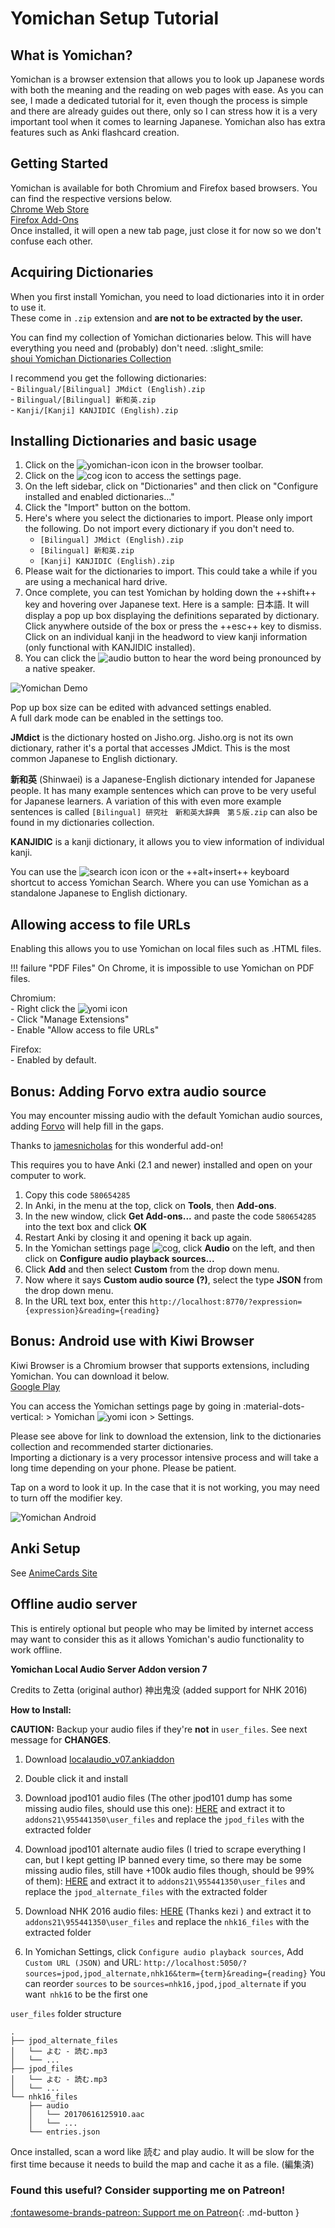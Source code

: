 # Yomichan Setup Tutorial

## What is Yomichan?
Yomichan is a browser extension that allows you to look up Japanese words with both the meaning and the reading on web pages with ease. As you can see, I made a dedicated tutorial for it, even though the process is simple and there are already guides out there, only so I can stress how it is a very important tool when it comes to learning Japanese. Yomichan also has extra features such as Anki flashcard creation.

## Getting Started 
Yomichan is available for both Chromium and Firefox based browsers. You can find the respective versions below.  
[Chrome Web Store](https://chrome.google.com/webstore/detail/yomichan/ogmnaimimemjmbakcfefmnahgdfhfami)  
[Firefox Add-Ons](https://addons.mozilla.org/en-US/firefox/addon/yomichan/)  
Once installed, it will open a new tab page, just close it for now so we don't confuse each other.  

## Acquiring Dictionaries
When you first install Yomichan, you need to load dictionaries into it in order to use it.  
These come in `.zip` extension and **are not to be extracted by the user.**

You can find my collection of Yomichan dictionaries below. This will have everything you need and (probably) don't need. :slight_smile:  
[shoui Yomichan Dictionaries Collection](https://learnjapanese.link/dictionaries)    

I recommend you get the following dictionaries:  
	- `Bilingual/[Bilingual] JMdict (English).zip`  
	- `Bilingual/[Bilingual] 新和英.zip`  
	- `Kanji/[Kanji] KANJIDIC (English).zip`  

## Installing Dictionaries and basic usage
  
1. Click on the ![yomichan-icon](img/yomichan-icon.png) icon in the browser toolbar.  
2. Click on the ![cog](img/yomichan-cog.png) icon to access the settings page.  
3. On the left sidebar, click on "Dictionaries" and then click on "Configure installed and enabled dictionaries…"  
4. Click the "Import" button on the bottom.  
5. Here's where you select the dictionaries to import. Please only import the following. Do not import every dictionary if you don't need to.
	- `[Bilingual] JMdict (English).zip`
	- `[Bilingual] 新和英.zip`
	- `[Kanji] KANJIDIC (English).zip`
6. Please wait for the dictionaries to import. This could take a while if you are using a mechanical hard drive.  
7. Once complete, you can test Yomichan by holding down the ++shift++ key and hovering over Japanese text. Here is a sample: 日本語. It will display a pop up box displaying the definitions separated by dictionary.  
Click anywhere outside of the box or press the ++esc++ key to dismiss. Click on an individual kanji in the headword to view kanji information (only functional with KANJIDIC installed).
8. You can click the ![audio](img/yomichan-audio.png) button to hear the word being pronounced by a native speaker.

![Yomichan Demo](img/yomidemo1.png)  

Pop up box size can be edited with advanced settings enabled.  
A full dark mode can be enabled in the settings too.  

**JMdict** is the dictionary hosted on Jisho.org. Jisho.org is not its own dictionary, rather it's a portal that accesses JMdict. This is the most common Japanese to English dictionary.  

**新和英** (Shinwaei) is a Japanese-English dictionary intended for Japanese people. It has many example sentences which can prove to be very useful for Japanese learners. A variation of this with even more example sentences is called `[Bilingual] 研究社　新和英大辞典　第５版.zip` can also be found in my dictionaries collection. 

**KANJIDIC** is a kanji dictionary, it allows you to view information of individual kanji.

You can use the ![search icon](img/yomichan-search.png) icon or the ++alt+insert++ keyboard shortcut to access Yomichan Search. Where you can use Yomichan as a standalone Japanese to English dictionary. 

## Allowing access to file URLs

Enabling this allows you to use Yomichan on local files such as .HTML files.  

!!! failure "PDF Files"
    On Chrome, it is impossible to use Yomichan on PDF files.  

Chromium:  
	- Right click the ![yomi icon](img/yomichan-icon.png)  
	- Click "Manage Extensions"  
	- Enable "Allow access to file URLs"  

Firefox:  
	- Enabled by default.  

## Bonus: Adding Forvo extra audio source  

You may encounter missing audio with the default Yomichan audio sources, adding [Forvo](https://ja.forvo.com/) will help fill in the gaps.  

Thanks to [jamesnicholas](https://github.com/jamesnicolas/yomichan-forvo-server) for this wonderful add-on!

This requires you to have Anki (2.1 and newer) installed and open on your computer to work.  

1. Copy this code `580654285`
2. In Anki, in the menu at the top, click on **Tools**, then **Add-ons**.
3. In the new window, click **Get Add-ons...** and paste the code `580654285` into the text box and click **OK**
4. Restart Anki by closing it and opening it back up again.
5. In the Yomichan settings page ![cog](img/yomichan-cog.png), click **Audio** on the left, and then click on **Configure audio playback sources...**
6. Click **Add** and then select **Custom** from the drop down menu. 
7. Now where it says **Custom audio source (?)**, select the type **JSON** from the drop down menu.
8. In the URL text box, enter this `http://localhost:8770/?expression={expression}&reading={reading}`

## Bonus: Android use with Kiwi Browser  

Kiwi Browser is a Chromium browser that supports extensions, including Yomichan. You can download it below.  
[Google Play](https://play.google.com/store/apps/details?id=com.kiwibrowser.browser)  
 
You can access the Yomichan settings page by going in :material-dots-vertical: > Yomichan	![yomi icon](img/yomichan-icon.png) > Settings.  

Please see above for link to download the extension, link to the dictionaries collection and recommended starter dictionaries.  
Importing a dictionary is a very processor intensive process and will take a long time depending on your phone. Please be patient.  

Tap on a word to look it up. In the case that it is not working, you may need to turn off the modifier key.  

![Yomichan Android](img/yomichan_android_alt.png)  

## Anki Setup

See [AnimeCards Site](https://animecards.site/)

## Offline audio server

This is entirely optional but people who may be limited by internet access may want to consider this as it allows Yomichan's audio functionality to work offline.  


**Yomichan Local Audio Server Addon version 7**

Credits to Zetta (original author) 神出鬼没 (added support for NHK 2016)

**How to Install:**

**CAUTION:** Backup your audio files if they're **not** in `user_files`. See next message for **CHANGES**.


1. Download [localaudio_v07.ankiaddon](https://cdn.discordapp.com/attachments/778430038159655012/945816526047572039/localaudio_v07.ankiaddon)  

2. Double click it and install  

3. Download jpod101 audio files (The other jpod101 dump has some missing audio files, should use this one): [HERE](https://mega.nz/file/8yxgSC7Y#P20vHhgWz_1XoOAhNQfriZJzJmN7WfwpoyZL6WS00MI) and extract it to `addons21\955441350\user_files` and replace the `jpod_files` with the extracted folder  

4. Download jpod101 alternate audio files (I tried to scrape everything I can, but I kept getting IP banned every time, so there may be some missing audio files, still have +100k audio files though, should be 99% of them): [HERE](https://mega.nz/file/snxG1Aqa#a0xRK4uMRq1ZOCXl-8ahpHjnswwsUdXlL7DG6Anillo) and extract it to `addons21\955441350\user_files` and replace the `jpod_alternate_files` with the extracted folder  

5. Download NHK 2016 audio files: [HERE](https://mega.nz/file/6gJUFYrR#NZ61jkCb8zWZEbZe0m_OSAv2Kqxqae5zZGKm8uFIXfo) (Thanks kezi ) and extract it to `addons21\955441350\user_files` and replace the `nhk16_files` with the extracted folder  

6. In Yomichan Settings, click `Configure audio playback sources`, Add `Custom URL (JSON)` and URL: `http://localhost:5050/?sources=jpod,jpod_alternate,nhk16&term={term}&reading={reading}` You can reorder `sources` to be `sources=nhk16,jpod,jpod_alternate` if you want` nhk16` to be the first one  

`user_files` folder structure

```
.
├── jpod_alternate_files
│   └── よむ - 読む.mp3
│   └── ...
├── jpod_files
│   └── よむ - 読む.mp3
│   └── ...
└── nhk16_files
    ├── audio
    │   └── 20170616125910.aac
    │   └── ...
    └── entries.json
```

Once installed, scan a word like 読む and play audio. It will be slow for the first time because it needs to build the map and cache it as a file. (編集済)


<h3>Found this useful? Consider supporting me on Patreon!</h3>   

[:fontawesome-brands-patreon: Support me on Patreon](https://www.patreon.com/shoui){: .md-button }